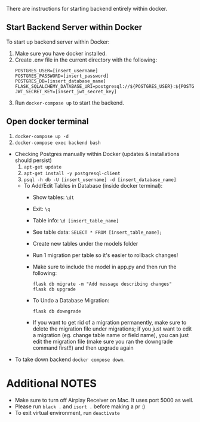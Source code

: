 There are instructions for starting backend entirely within docker.  

## Start Backend Server within Docker
To start up backend server within Docker:
  1. Make sure you have docker installed.
  2. Create .env file in the current directory with the following:
     ```
     POSTGRES_USER=[insert_username]
     POSTGRES_PASSWORD=[insert_password]
     POSTGRES_DB=[insert_database_name]
     FLASK_SQLALCHEMY_DATABASE_URI=postgresql://${POSTGRES_USER}:${POSTGRES_PASSWORD}@db:5432/${POSTGRES_DB}
     JWT_SECRET_KEY=[insert_jwt_secret_key]
     ```
  3. Run `docker-compose up` to start the backend.

## Open docker terminal
  1. `docker-compose up -d`
  2. `docker-compose exec backend bash`
  * Checking Postgres manually within Docker (updates & installations should persist)
    1. `apt-get update`
    2. `apt-get install -y postgresql-client`
    3. `psql -h db -U [insert_username] -d [insert_database_name]`
    * To Add/Edit Tables in Database (inside docker terminal):
      - Show tables: `\dt`
      - Exit: `\q`
      - Table info: `\d [insert_table_name]`
      - See table data: `SELECT * FROM [insert_table_name];`
      - Create new tables under the models folder
      - Run 1 migration per table so it's easier to rollback changes!
      - Make sure to include the model in app.py and then run the following:
        ```
        flask db migrate -m "Add message describing changes"
        flask db upgrade
        ```

      - To Undo a Database Migration:
        ```
        flask db downgrade
        ```
      - If you want to get rid of a migration permanently, make sure to delete the migration file under migrations; if you just want to edit a migration (eg. change table name or field name), you can just edit the migration file (make sure you ran the downgrade command first!!) and then upgrade again
  * To take down backend `docker compose down`.

# Additional NOTES
- Make sure to turn off Airplay Receiver on Mac. It uses port 5000 as well.
- Please run `black .` and `isort .` before making a pr :)
- To exit virtual environment, run `deactivate`
